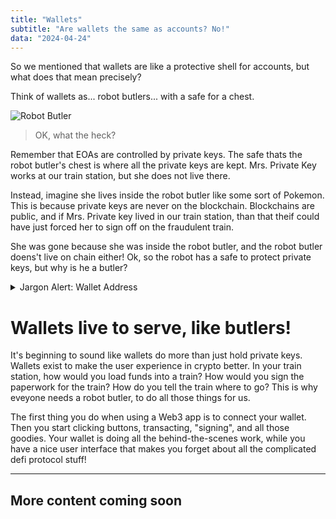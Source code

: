 ```yaml
---
title: "Wallets"
subtitle: "Are wallets the same as accounts? No!"
data: "2024-04-24"
---
```


So we mentioned that wallets are like a protective shell for accounts, but what does that
mean precisely?

Think of wallets as... robot butlers... with a safe for a chest.

![Robot Butler](http://localhost:3000/images/butler.svg)

> OK, what the heck?

Remember that EOAs are controlled by private keys. The safe thats the robot butler's chest is
where all the private keys are kept. Mrs. Private Key works at our train station, but she does
not live there.

Instead, imagine she lives inside the robot butler like some sort of Pokemon. This is because
private keys are never on the blockchain. Blockchains are public, and if Mrs. Private key lived
in our train station, than that theif could have just forced her to sign off on the fraudulent
train.

She was gone because she was inside the robot butler, and the robot butler doens't live on chain
either! Ok, so the robot has a safe to protect private keys, but why is he a butler?

<details>
  <summary>Jargon Alert: Wallet Address</summary>

---

> Give me your **wallet address** so you can afford housing this month.

**Q:** I know EOAs have an address, but what's a wallet address?

**A:** What this person is referring to with the word "wallet address" is just the address of the
primary EOA associated with your wallet.

Technically, wallets don't have an address. But as with the word "account" referring to an EOA, the
word "wallet address" is used to refer to the primary address of the EOA associated with your wallet.

---

</details>

# Wallets live to serve, like butlers!

It's beginning to sound like wallets do more than just hold private keys. Wallets exist to make
the user experience in crypto better. In your train station, how would you load funds into a train?
How would you sign the paperwork for the train? How do you tell the train where to go? This is why
eveyone needs a robot butler, to do all those things for us.

The first thing you do when using a Web3 app is to connect your wallet. Then you start clicking
buttons, transacting, "signing", and all those goodies. Your wallet is doing all the behind-the-scenes
work, while you have a nice user interface that makes you forget about all the complicated defi
protocol stuff!

<!-- # The butler can also teleport.

Wallets can manage multiple accounts. Wallets are not part of the blockchain, so they don't adhere
to blockchain physics.

# Robot Butlers make private keys

If you've made a new wallet (not a new account), you'll have been given a seed phrase. This seed
phrase -->

---

## More content coming soon

<!-- # Improving User Experience

Crypto wallets exist to make management easier. Wallets are also
essential for improving the user experience, and make crypto accessible to everyone without
drowning them in details.

When you make a new software wallet, the wallet will give you a seed phrase. From this seed phrase
a private key is derived (as we explored in the EOA section), which derives a public key, which
derives an address.

A wallet can manage multiple EOAs. Multiple private keys can be made from a single seed phrase.
The butler is so good at his job he can essentially teleport to which ever station he needs to be at.

# Where are wallets?

**Not** on the blockchain!
Wallets, unlike EOAs and transactions, are **not** part of the blockchain. Instead they interact with
your EOAs on the blockchain using your private keys you gave the wallet access to.

The robot butler's
chest is a safe with all your private keys inside. The combination to open it is your seed phrase.
If the butler has your keys, and the butler is not on chain, than neither are your keys!

Private keys will **never** be on the blockchain, or else everyone could see them and start forging
transactions like crazy! -->
